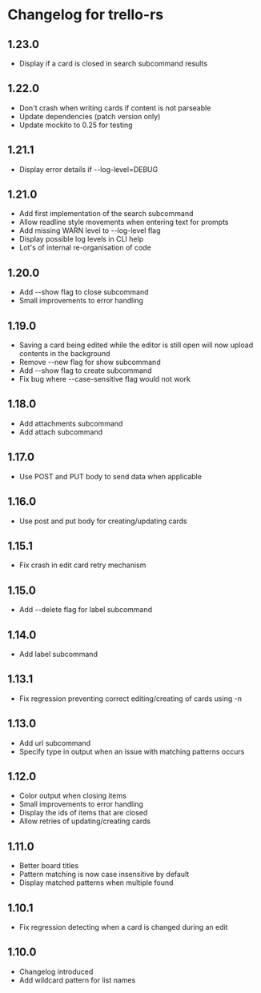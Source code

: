 Changelog for trello-rs
=======================

1.23.0
------
* Display if a card is closed in search subcommand results

1.22.0
------
* Don't crash when writing cards if content is not parseable
* Update dependencies (patch version only)
* Update mockito to 0.25 for testing

1.21.1
------
* Display error details if --log-level=DEBUG

1.21.0
------
* Add first implementation of the search subcommand
* Allow readline style movements when entering text for prompts
* Add missing WARN level to --log-level flag
* Display possible log levels in CLI help
* Lot's of internal re-organisation of code

1.20.0
------
* Add --show flag to close subcommand
* Small improvements to error handling

1.19.0
------
* Saving a card being edited while the editor is still open will now upload contents in the background
* Remove --new flag for show subcommand
* Add --show flag to create subcommand
* Fix bug where --case-sensitive flag would not work

1.18.0
------
* Add attachments subcommand
* Add attach subcommand

1.17.0
------
* Use POST and PUT body to send data when applicable

1.16.0
------
* Use post and put body for creating/updating cards

1.15.1
------
* Fix crash in edit card retry mechanism

1.15.0
------
* Add --delete flag for label subcommand

1.14.0
------
* Add label subcommand

1.13.1
------
* Fix regression preventing correct editing/creating of cards using -n

1.13.0
------
* Add url subcommand
* Specify type in output when an issue with matching patterns occurs

1.12.0
------
* Color output when closing items
* Small improvements to error handling
* Display the ids of items that are closed
* Allow retries of updating/creating cards

1.11.0
------
* Better board titles
* Pattern matching is now case insensitive by default
* Display matched patterns when multiple found

1.10.1
------
* Fix regression detecting when a card is changed during an edit

1.10.0
-----
* Changelog introduced
* Add wildcard pattern for list names
